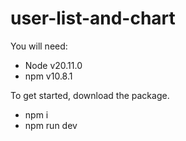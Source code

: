 # user-list-and-chart

You will need:

- Node v20.11.0
- npm v10.8.1

To get started, download the package.

- npm i
- npm run dev
